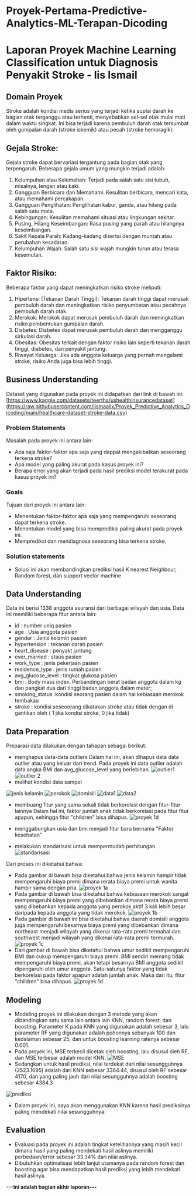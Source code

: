 # Proyek-Pertama-Predictive-Analytics-ML-Terapan-Dicoding
# Laporan Proyek Machine Learning Classification untuk Diagnosis Penyakit Stroke - Iis Ismail

## Domain Proyek

Stroke adalah kondisi medis serius yang terjadi ketika suplai darah ke bagian otak terganggu atau terhenti, menyebabkan sel-sel otak mulai mati dalam waktu singkat. Ini bisa terjadi karena pembuluh darah otak tersumbat oleh gumpalan darah (stroke iskemik) atau pecah (stroke hemoragik).

## Gejala Stroke:
Gejala stroke dapat bervariasi tergantung pada bagian otak yang terpengaruh. Beberapa gejala umum yang mungkin terjadi adalah:
1. Kelumpuhan atau Kelemahan: Terjadi pada salah satu sisi tubuh, misalnya, lengan atau kaki.
2. Gangguan Berbicara dan Memahami: Kesulitan berbicara, mencari kata, atau memahami percakapan.
3. Gangguan Penglihatan: Penglihatan kabur, ganda, atau hilang pada salah satu mata.
4. Kebingungan: Kesulitan memahami situasi atau lingkungan sekitar.
5. Pusing, Hilang Keseimbangan: Rasa pusing yang parah atau hilangnya keseimbangan.
6. Sakit Kepala Parah: Kadang-kadang disertai dengan muntah atau perubahan kesadaran.
7. Kelumpuhan Wajah: Salah satu sisi wajah mungkin turun atau terasa kesemutan.
## Faktor Risiko:
Beberapa faktor yang dapat meningkatkan risiko stroke meliputi:
1. Hipertensi (Tekanan Darah Tinggi): Tekanan darah tinggi dapat merusak pembuluh darah dan meningkatkan risiko penyumbatan atau pecahnya pembuluh darah otak.
2. Merokok: Merokok dapat merusak pembuluh darah dan meningkatkan risiko pembentukan gumpalan darah.
3. Diabetes: Diabetes dapat merusak pembuluh darah dan mengganggu sirkulasi darah.
3. Obesitas: Obesitas terkait dengan faktor risiko lain seperti tekanan darah tinggi, diabetes, dan penyakit jantung.
4. Riwayat Keluarga: Jika ada anggota keluarga yang pernah mengalami stroke, risiko Anda juga bisa lebih tinggi.


## Business Understanding
Dataset yang digunakan pada proyek ini didapatkan dari link di bawah ini:
[https://www.kaggle.com/datasets/teertha/ushealthinsurancedataset](https://raw.githubusercontent.com/iismaailx/Proyek_Predictive_Analytics_Dicoding/main/healthcare-dataset-stroke-data.csv)

### Problem Statements

Masalah pada proyek ini antara lain:
- Apa saja faktor-faktor apa saja yang dappat mengakibatkan seseorang terkena stroke?
- Apa model yang paling akurat pada kasus proyek ini?
- Berapa error yang akan terjadi pada hasil prediksi model terakurat pada kasus proyek ini?


### Goals

Tujuan dari proyek ini antara lain:
- Menentukan faktor-faktor apa saja yang mempengaruhi seseorang dapat terkena stroke.
- Menentukan model yang bisa memprediksi paling akurat pada proyek ini.
- Memprediksi dan mendiagnosa seseorang bisa terkena stroke.

### Solution statements
- Solusi ini akan membandingkan prediksi hasil K nearest Neighbour, Random forest, dan support vector machine 


## Data Understanding
Data ini berisi 1338 anggota asuransi dari berbagai wilayah dan usia. Data ini memiliki beberapa fitur antara lain:
- id : number uniq pasien
- age : Usia anggota pasien
- gender : Jenis kelamin pasien
- hypertension : tekanan darah pasien
- heart_disease : penyakt jantung
- ever_married : staus pasien
- work_type : jenis pekerjaan pasien
- residence_type : jenis rumah pasien
- avg_glucose_level : tingkat glukosa pasien
- bmi : Body mass index. Perbandingan berat badan anggota dalam kg dan pangkat dua dari tinggi badan anggota dalam meter;
- smoking_status :kondisi seorang pasien dalam hal kebiasaan merokok tembakau
- stroke : kondisi seseoorang dikatakan stroke atau tidak dengan di gantikan oleh ( 1 jika kondisi stroke, 0 jika tidak)

## Data Preparation
Preparasi data dilakukan dengan tahapan sebagai berikut:
- menghapus data-data outliers 
  Dalam hal ini, akan dihapus data data outlier atau yang keluar dari trend. Pada proyek ini data outlier adalah data angka BMI dan avg_glucose_level yang berlebihan.
  ![outlier1](https://user-images.githubusercontent.com/106704301/185286463-05ba9db6-7bd7-4a09-b31f-9e0a627943ed.png)
![outlier 2](https://user-images.githubusercontent.com/106704301/185286476-f2c216a4-7923-4ed5-abd7-52fdd27f4ddf.png)
- melihat kondisi data sampel

![jenis kelamin](https://user-images.githubusercontent.com/106704301/185286627-ddba4e62-7d94-4bc9-8642-55db5c490a04.png)
![perokok](https://user-images.githubusercontent.com/106704301/185286634-bc6fe4db-ec48-4011-859e-4912db5d9177.png)
![domisili](https://user-images.githubusercontent.com/106704301/185286649-2f4e9064-c283-4b25-b39b-9d6a10a68847.png)
![data1](https://user-images.githubusercontent.com/106704301/185286658-d86159d2-1b73-4321-8b8d-ec3bed4e6a3d.png)
![data2](https://user-images.githubusercontent.com/106704301/185286664-a749ffca-0fe1-45aa-aaee-e37b83df29cd.png)

- membuang fitur yang sama sekali tidak berkorelasi dengan fitur-fitur lainnya 
Dalam hal ini, faktor jumlah anak tidak berkorelasi pada fitur fitur apapun, sehingga fitur "children" bisa dihapus.
![proyek 1d](https://user-images.githubusercontent.com/106704301/185286823-394aab8c-4005-4edf-b07e-cb9d5d667120.png)

- menggabungkan usia dan bmi menjadi fitur baru bernama "Faktor kesehatan"
- melakukan standarisasi untuk mempermudah perhitungan.
![standarisasi](https://user-images.githubusercontent.com/106704301/185287071-deaa77b6-8754-473c-9c07-6a0d402e23a4.png)

Dari proses ini diketahui bahwa:
- Pada gambar di bawah bisa diketahui bahwa jenis kelamin hampir tidak mempengaruhi biaya premi dimana rerata biaya premi untuk wanita hampir sama dengan pria.
![proyek 1a](https://user-images.githubusercontent.com/106704301/185205315-81c19e62-a6ad-47b2-9ee0-bd9c8fa01361.png)
- Pada gambar di bawah bisa diketahui bahwa kebiasaan merokok sangat mempengaruhi biaya premi yang dibebankan dimana rerata biaya premi yang dibebankan kepada anggota yang perokok aktif 3 kali lebih besar daripada kepada anggota yang tidak merokok.
![proyek 1b](https://user-images.githubusercontent.com/106704301/185205721-c58ca518-8532-4e7e-a384-0f206f049444.png)
- Pada gambar di bawah ini bisa diketahui bahwa daerah domisili anggota juga mempengaruhi besarnya biaya premi yang dibebankan dimana northeast menjadi wilayah yang dikenai rata-rata premi termahal dan southwest menjadi wilayah yang dikenai rata-rata premi termurah.
![proyek 1c](https://user-images.githubusercontent.com/106704301/185206543-7cf45196-d881-44ca-8731-273d577575cf.png)
- Dari gambar di bawah bisa diketahui bahwa umur sedikit mempengaruhi BMI dan cukup mempengaruhi biaya premi. BMI sendiri memang tidak mempengaruhi biaya premi, akan tetapi besarnya BMI anggota sedikit dipengaruhi oleh umur anggota. Satu-satunya faktor yang tidak berkorelasi pada faktor apapun adalah jumlah anak. Maka dari itu, fitur "children" bisa dihapus.
![proyek 1d](https://user-images.githubusercontent.com/106704301/185207129-4b0f7832-f308-47be-a609-635f01bfd041.png)

## Modeling
- Modeling proyek ini dilakukan dengan 3 metode yang akan dibandingkan satu sama lain antara lain KNN, random forest, dan boosting. Parameter K pada KNN yang digunakan adalah sebesar 3, lalu parameter RF yang digunakan adalah pohonnya sebanyak 100 dan kedalaman sebesar 25, dan untuk boosting learning ratenya sebesar 0.001.
- Pada proyek ini, MSE terkecil dicetak oleh boosting, lalu disusul oleh RF, dan MSE terbesar adalah model KNN.
![MSE](https://user-images.githubusercontent.com/106704301/185289185-e0ffa27f-ffa4-4091-baec-79d88ef1b648.png)
- Sedangkan untuk hasil prediksi, nilai terdekat dari nilai sesungguhnya (2523.1695) adalah dari KNN sebesar 3364.44, disusul oleh RF sebesar 4170, dan yang paling jauh dari nilai sesungguhnya adalah boosting sebesar 4384.3

![prediksi](https://user-images.githubusercontent.com/106704301/185289208-bedcb92e-50e1-4ba2-9219-4f410685a308.png)
- Dalam proyek ini, saya akan menggunakan KNN karena hasil prediksinya paling mendekati nilai sesungguhnya.

## Evaluation
- Evaluasi pada proyek ini adalah tingkat ketelitiannya yang masih kecil dimana hasil yang paling mendekati hasil aslinya memiliki perbedaan/error sebesar 33.34% dari nilai aslinya.
- Dibutuhkan optimalisasi lebih lanjut utamanya pada random forest dan boosting agar bisa mendapatkan hasil prediksi yang lebih mendekati hasil aslinya.

**---Ini adalah bagian akhir laporan---**

